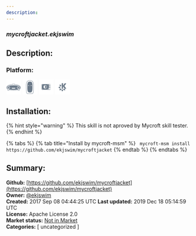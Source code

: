```yaml
---
description: 
---
```


### _mycroftjacket.ekjswim_  
## Description:  
  
  
### Platform:  
 ![Mark I](../.gitbook/assets/mark-1-icon.png)  ![Mark II](../.gitbook/assets/mark-2-icon.png)  ![Picroft](../.gitbook/assets/picroft-icon.png)  ![plasmoid](../.gitbook/assets/kde.png)   
## Installation:  
{% hint style="warning" %}
This skill is not aproved by Mycroft skill tester.
{% endhint %}
    
{% tabs %}
{% tab title="Install by mycroft-msm" %}
``` mycroft-msm install https://github.com/ekjswim/mycroftjacket```
{% endtab %}
  {% endtabs %}
    
## Summary:  
**Github:** [https://github.com/ekjswim/mycroftjacket](https://github.com/ekjswim/mycroftjacket)  
**Owner:** [@ekjswim](https://github.com/ekjswim)  
**Created:** 2017 Sep 08 04:44:25 UTC  **Last updated:** 2019 Dec 18 05:14:59 UTC  
**License:** Apache License 2.0  
**Market status:** [Not in Market](https://market.mycroft.ai/skill/)  
**Categories:** [ uncategorized ]   
